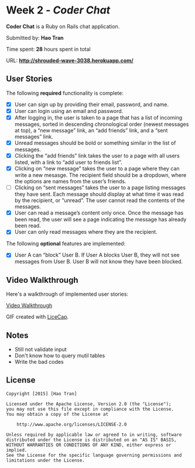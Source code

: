 # Week 2 - *Coder Chat*

**Coder Chat** is a Ruby on Rails chat application.

Submitted by: **Hao Tran**

Time spent: **28** hours spent in total

URL: **http://shrouded-wave-3038.herokuapp.com/**

## User Stories

The following **required** functionality is complete:

* [x] User can sign up by providing their email, password, and name.
* [x] User can login using an email and password.
* [x] After logging in, the user is taken to a page that has a list of incoming messages, sorted in descending chronological order (newest messages at top), a “new message” link, an “add friends” link, and a “sent messages” link.
* [x] Unread messages should be bold or something similar in the list of messages.
* [x] Clicking the “add friends” link takes the user to a page with all users listed, with a link to “add user to friends list”.
* [x] Clicking on “new message” takes the user to a page where they can write a new mesasge. The recipient field should be a dropdown, where the options are names from the user’s friends.
* [ ] Clicking on “sent messages” takes the user to a page listing messages they have sent. Each message should display at what time it was read by the recipient, or “unread”. The user cannot read the contents of the messages.
* [x] User can read a message’s content only once. Once the message has been read, the user will see a page indicating the message has already been read.
* [x] User can only read messages where they are the recipient.

The following **optional** features are implemented:
* [x] User A can “block” User B. If User A blocks User B, they will not see messages from User B. User B will not know they have been blocked.

## Video Walkthrough 

Here's a walkthrough of implemented user stories:

[Video Walkthrough](http://i.imgur.com/9HCTGJk.gifv)

GIF created with [LiceCap](http://www.cockos.com/licecap/).

## Notes

- Still not validate input
- Don't know how to query mutil tables 
- Write the bad codes

## License

    Copyright [2015] [Hao Tran]

    Licensed under the Apache License, Version 2.0 (the "License");
    you may not use this file except in compliance with the License.
    You may obtain a copy of the License at

        http://www.apache.org/licenses/LICENSE-2.0

    Unless required by applicable law or agreed to in writing, software
    distributed under the License is distributed on an "AS IS" BASIS,
    WITHOUT WARRANTIES OR CONDITIONS OF ANY KIND, either express or implied.
    See the License for the specific language governing permissions and
    limitations under the License.
